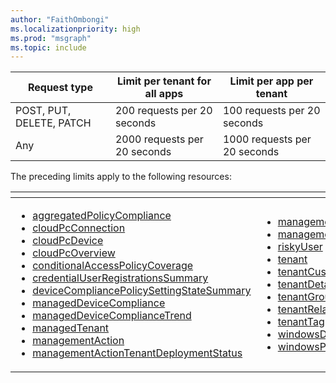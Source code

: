 ```yaml
---
author: "FaithOmbongi"
ms.localizationpriority: high
ms.prod: "msgraph"
ms.topic: include
---
```

<!-- markdownlint-disable MD041 -->

| Request type | Limit per tenant for all apps | Limit per app per tenant |
| ------------ | ----------------------------- | ------------------------ |
| POST, PUT, DELETE, PATCH | 200 requests per 20 seconds | 100 requests per 20 seconds |
| Any | 2000 requests per 20 seconds | 1000 requests per 20 seconds |

The preceding limits apply to the following resources:  

| <!-- fake header--> | <!-- fake header--> |
|--|--|
|<ul> <li> [aggregatedPolicyCompliance](/graph/api/resources/managedTenants-aggregatedpolicycompliance) <li> [cloudPcConnection](/graph/api/resources/managedTenants-cloudpcconnection) <li> [cloudPcDevice](/graph/api/resources/managedtenants-cloudpcdevice) <li> [cloudPcOverview](/graph/api/resources/managedTenants-cloudpcoverview) <li> [conditionalAccessPolicyCoverage](/graph/api/resources/managedtenants-conditionalaccesspolicycoverage) <li> [credentialUserRegistrationsSummary](/graph/api/resources/managedtenants-credentialuserregistrationssummary) <li> [deviceCompliancePolicySettingStateSummary](/graph/api/resources/managedTenants-devicecompliancepolicysettingstatesummary) <li> [managedDeviceCompliance](/graph/api/resources/managedTenants-manageddevicecompliance) <li> [managedDeviceComplianceTrend](/graph/api/resources/managedTenants-manageddevicecompliancetrend) <li> [managedTenant](/graph/api/resources/managedTenants-managedtenant) <li> [managementAction](/graph/api/resources/managedTenants-managementaction) <li> [managementActionTenantDeploymentStatus](/graph/api/resources/managedTenants-managementactiontenantdeploymentstatus)  </ul>| <ul><li> [managementIntent](/graph/api/resources/managedTenants-managementintent) <li> [managementTemplate](/graph/api/resources/managedTenants-managementtemplate) <li> [riskyUser](/graph/api/resources/managedTenants-riskyuser) <li> [tenant](/graph/api/resources/managedTenants-tenant) <li> [tenantCustomizedInformation](/graph/api/resources/managedTenants-tenantcustomizedinformation) <li> [tenantDetailedInformation](/graph/api/resources/managedTenants-tenantdetailedinformation) <li> [tenantGroup](/graph/api/resources/managedTenants-tenantgroup) <li> [tenantRelationship](/graph/api/resources/tenantrelationship) <li> [tenantTag](/graph/api/resources/managedTenants-tenanttag) <li> [windowsDeviceMalwareState](/graph/api/resources/managedTenants-windowsdevicemalwarestate) <li> [windowsProtectionState](/graph/api/resources/managedTenants-windowsprotectionstate) </ul>|
